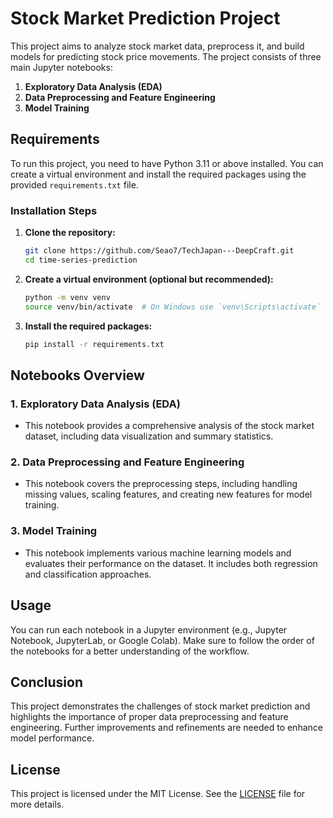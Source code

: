 
# Stock Market Prediction Project

This project aims to analyze stock market data, preprocess it, and build models for predicting stock price movements. The project consists of three main Jupyter notebooks: 

1. **Exploratory Data Analysis (EDA)**
2. **Data Preprocessing and Feature Engineering**
3. **Model Training**

## Requirements

To run this project, you need to have Python 3.11 or above installed. You can create a virtual environment and install the required packages using the provided `requirements.txt` file.

### Installation Steps

1. **Clone the repository:**
   ```bash
   git clone https://github.com/Seao7/TechJapan---DeepCraft.git
   cd time-series-prediction
   ```

2. **Create a virtual environment (optional but recommended):**
   ```bash
   python -m venv venv
   source venv/bin/activate  # On Windows use `venv\Scripts\activate`
   ```

3. **Install the required packages:**
   ```bash
   pip install -r requirements.txt
   ```

## Notebooks Overview

### 1. Exploratory Data Analysis (EDA)
- This notebook provides a comprehensive analysis of the stock market dataset, including data visualization and summary statistics.

### 2. Data Preprocessing and Feature Engineering
- This notebook covers the preprocessing steps, including handling missing values, scaling features, and creating new features for model training.

### 3. Model Training
- This notebook implements various machine learning models and evaluates their performance on the dataset. It includes both regression and classification approaches.

## Usage

You can run each notebook in a Jupyter environment (e.g., Jupyter Notebook, JupyterLab, or Google Colab). Make sure to follow the order of the notebooks for a better understanding of the workflow.

## Conclusion

This project demonstrates the challenges of stock market prediction and highlights the importance of proper data preprocessing and feature engineering. Further improvements and refinements are needed to enhance model performance.

## License

This project is licensed under the MIT License. See the [LICENSE](LICENSE) file for more details.

